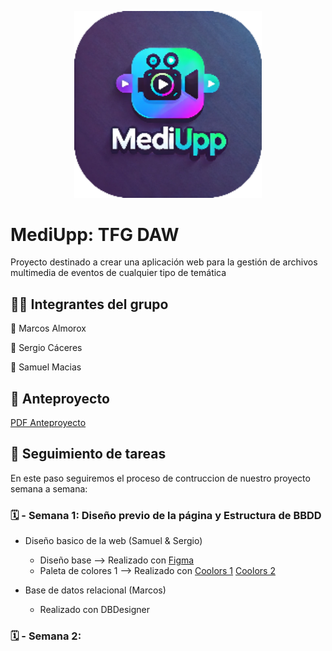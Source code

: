 

<p align="center">
  <img src="./resources/logo/Logo.png" alt="Logo MediUpp" width="300">
</p>


# MediUpp: TFG DAW

Proyecto destinado a crear una aplicación web para la gestión de archivos multimedia de eventos de cualquier tipo de temática

## :technologist: Integrantes del grupo

:round_pushpin: Marcos Almorox

:round_pushpin: Sergio Cáceres 

:round_pushpin: Samuel Macias

## :bookmark_tabs: Anteproyecto

[PDF Anteproyecto](./docs/anteproyecto/Anteproyecto_Marcos_Almorox_Sergio_Caceres_Samuel_Macias.pdf)

## :date: Seguimiento de tareas

En este paso seguiremos el proceso de contruccion de nuestro proyecto semana a semana:

  ### :spiral_calendar: - Semana 1: Diseño previo de la página y Estructura de BBDD

  * Diseño basico de la web (Samuel & Sergio)

      - Diseño base --> Realizado con [Figma](https://www.figma.com/es-es/)
      - Paleta de colores 1 --> Realizado con [Coolors 1](https://coolors.co/20fe7c-e524fa-22dbfa-232323-5a5a5a-919191-ffffff) [Coolors 2](https://coolors.co/ff6f3c-ffc857-4ecdc4-f4f4f9-393e46-177e89)
    
  * Base de datos relacional (Marcos)

      - Realizado con DBDesigner

  ### :spiral_calendar: - Semana 2: 


